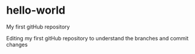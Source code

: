 # hello-world
My first gitHub repository

Editing my first gitHub repository to understand the branches and commit changes
